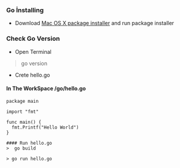 ### Go İnstalling 
* Download [Mac OS X package installer](https://golang.org/dl/) and run package installer
### Check Go Version
* Open Terminal
>go version
* Crete hello.go 
#### In The WorkSpace /go/hello.go
```
package main

import "fmt"

func main() {
  fmt.Printf("Hello World")
}

#### Run hello.go
>  go build

> go run hello.go